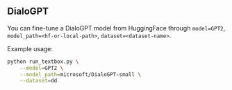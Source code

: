 ## DialoGPT

You can fine-tune a DialoGPT model from HuggingFace through ``model=GPT2``, ``model_path=<hf-or-local-path>``, ``dataset=<dataset-name>``. 

Example usage:

```bash
python run_textbox.py \
    --model=GPT2 \
    --model_path=microsoft/DialoGPT-small \
    --dataset=dd
```
